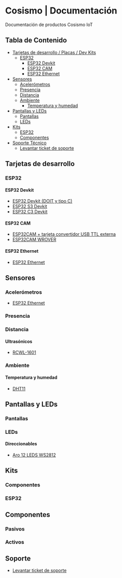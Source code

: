 Cosismo | Documentación 
=============

Documentación de productos Cosismo IoT

## Tabla de Contenido
- [Tarjetas de desarrollo / Placas / Dev Kits](#tarjetas-de-desarrollo)
  - [ESP32](#esp32)
    - [ESP32 Devkit](#esp32-devkit)
    - [ESP32 CAM](#esp32-cam)
    - [ESP32 Ethernet](#esp32-ethernet)
- [Sensores](#sensores)
  - [Acelerómetros](#acelerómetros)
  - [Presencia](#presencia)
  - [Distancia](#distancia)
  - [Ambiente](#ambiente)
    - [Temperatura y humedad](#temperatura-y-humedad)
- [Pantallas y LEDs](#pantallas-y-leds)
  - [Pantallas](#pantallas)
  - [LEDs](#leds)
- [Kits](#kits)
  - [ESP32](#esp32)
  - [Componentes](#componentes)
- [Soporte Técnico](#soporte)
  - [Levantar ticket de soporte](#levantar-ticket-de-soporte)


## Tarjetas de desarrollo
### ESP32
#### ESP32 Devkit
* [ESP32 Devkit  (DOIT y tipo C)](https://cosismo.github.io/docs/)
* [ESP32 S3 Devkit](https://cosismo.github.io/docs/)
* [ESP32 C3 Devkit](https://cosismo.github.io/docs/) 
#### ESP32 CAM
* [ESP32CAM + tarjeta convertidor USB TTL externa](https://cosismo.github.io/docs/)
* [ESP32CAM WROVER](https://cosismo.github.io/docs/)
#### ESP32 Ethernet
* [ESP32 Ethernet](https://github.com/khoih-prog/WebServer_WT32_ETH01)

## Sensores
### Acelerómetros
* [ESP32 Ethernet](https://cosismo.github.io/docs/)

### Presencia

### Distancia
#### Ultrasónicos
* [RCWL-1601](https://cosismo.github.io/docs/)
### Ambiente
#### Temperatura y humedad
* [DHT11](https://cosismo.github.io/docs/)

## Pantallas y LEDs
### Pantallas
### LEDs
#### Direccionables
* [Aro 12 LEDS WS2812](https://cosismo.github.io/docs/)

## Kits
### Componentes
### ESP32

## Componentes
### Pasivos
### Activos

## Soporte
* [Levantar ticket de soporte]([https://cosismo.github.io/docs/](https://docs.google.com/forms/d/e/1FAIpQLSfQZ-D-aTh0BjX7JpnXqClg9zYEThP5shqdUF2iM632KE8zrA/viewform))


